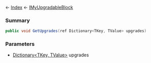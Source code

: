 ← [Index](Api-Index) ← [IMyUpgradableBlock](Sandbox.ModAPI.Ingame.IMyUpgradableBlock)

### Summary

```csharp
public void GetUpgrades(ref Dictionary<TKey, TValue> upgrades)
```

### Parameters

* [Dictionary<TKey, TValue>](System.Collections.Generic.Dictionary`2) upgrades
